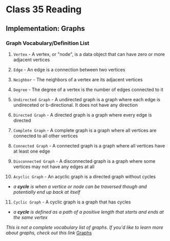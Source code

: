 # Class 35 Reading

## Implementation: Graphs



### Graph Vocabulary/Definition List

1. `Vertex` - A vertex, or "node", is a data object that can have zero or more adjacent vertices

2. `Edge` - An edge is a connection between two vertices

3. `Neighbor` - The neighbors of a vertex are its adjacent vertices

4. `Degree` - The degree of a vertex is the number of edges connected to it

5. `Undirected Graph` - A undirected graph is a graph where each edge is undireceted or b-directional. It does not have any direction

6. `Directed Graph` - A directed graph is a graph where every edge is directed

7. `Complete Graph` - A complete graph is a graph where all vertices are connected to all other vertices

8. `Connected Graph` - A connected graph is a graph where all vertices have at least one edge

9. `Disconnected Graph` - A disconnected graph is a graph where some vertices may not have any edges at all

10. `Acyclic Graph` - An acyclic graph is a directed graph without cycles
  - *a **cycle** is when a vertice or node can be traversed though and potentially end up back at itself*

11. `Cyclic Graph` - A cyclic graph is a graph that has cycles
  - *a **cycle** is defined as a path of a positive length that starts and ends at the same vertex*


*This is not a complete vocabulary list of graphs. If you'd like to learn more about graphs, check out this link* [Graphs](https://codefellows.github.io/common_curriculum/data_structures_and_algorithms/Code_401/class-35/resources/graphs.html)